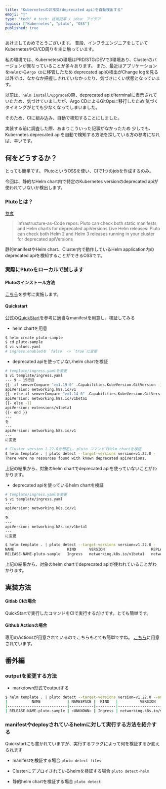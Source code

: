 ```yaml
---
title: "Kubernetesの非推奨(deprecated api)を自動検出する"
emoji: "🙌"
type: "tech" # tech: 技術記事 / idea: アイデア
topics: ["Kubernetes", "pluto", "OSS"]
published: true
---
```


あけましておめでとうございます。
普段、インフラエンジニアをしていてKubernetesやCI/CD周りを主に触っています。

私の環境では、Kubernetesの環境はPRD/STG/DEVで3環境あり、Clusterのバージョンが異なっていることが多々あります。
また、最近はアプリケーションを`Helm`から`Argo CD`に移管したため
deprecated apiの検出がChange logを見る以外では、なかなか把握しきれていなかったり、気づきにくい状態となっています。

以前は、`helm install/upgrade`の際、deprecated apiがterminalに表示されていたため、気づけていましたが、Argo CDによるGitOpsに移行したため
気づくタイミングがとても少なくなってしまいました。

そのため、CIに組み込み、自動で検知することにしました。

実装する前に調査した際、あまりこういった記事がなかったため
少しでも、Kubernetes deprecated apiを自動で検知する方法を探している方の参考になれば、幸いです。


## 何をどうするか？

とっても簡単です。
PlutoというOSSを使い、CIで1つのjobを作成するのみ。

今回は、静的なHelm chart内で特定のKubernetes versionのdeprecated apiが使われていないか検出します。


### Plutoとは？

[参考](https://github.com/FairwindsOps/pluto)

> Infrastructure-as-Code repos: Pluto can check both static manifests and Helm charts for deprecated apiVersions
> Live Helm releases: Pluto can check both Helm 2 and Helm 3 releases running in your cluster for deprecated apiVersions

静的manifestやHelm chart、Cluster内で動作しているHelm application内のdeprecated apiを検知することができるOSSです。


### 実際にPlutoをローカルで試します

#### Plutoのインストール方法

[こちら](https://pluto.docs.fairwinds.com/installation/)を参考に実施します。

#### Quickstart

公式の[QuickStart](https://pluto.docs.fairwinds.com/quickstart/)を参考に適当なmanifestを用意し、検証してみる

* helm chartを用意
```bash
$ helm create pluto-sample
$ cd pluto-sample
$ vi values.yaml
# ingress.enabledを `false` -> `true`に変更
```

* deprecated apiを使っていないhelm chartを検証

```bash
# template/ingress.yamlを変更
$ vi template/ingress.yaml
--- 9 ~ 15行目
{{- if semverCompare ">=1.19-0" .Capabilities.KubeVersion.GitVersion -}}
apiVersion: networking.k8s.io/v1
{{- else if semverCompare ">=1.14-0" .Capabilities.KubeVersion.GitVersion -}}
apiVersion: networking.k8s.io/v1beta1
{{- else -}}
apiVersion: extensions/v1beta1
{{- end }}
---
を
---
apiVersion: networking.k8s.io/v1
---
に変更

# Cluster version 1.22.0を想定し、pluto コマンドでHelm chartを検証
$ helm template . | pluto detect --target-versions version=v1.22.0 -
There were no resources found with known deprecated apiVersions.
```

上記の結果から、対象のhelm chartでdeprecated apiを使っていないことがわかります。

* deprecated apiを使っているhelm chartを検証

```bash
# template/ingress.yamlを変更
$ vi template/ingress.yaml
---
apiVersion: networking.k8s.io/v1
---
を
---
apiVersion: networking.k8s.io/v1beta1
---
に変更

$ helm template . | pluto detect --target-versions version=v1.22.0 -
NAME                        KIND      VERSION                     REPLACEMENT            REMOVED   DEPRECATED
RELEASE-NAME-pluto-sample   Ingress   networking.k8s.io/v1beta1   networking.k8s.io/v1   true      true
```

上記の結果から、対象のhelm chartでdeprecated apiが使われていることがわかります。


## 実装方法

#### Gitlab CIの場合

QuickStartで実行したコマンドをCIで実行するだけです。とても簡単です。

#### Github Actionの場合

専用のActionsが用意されているのでこちらもとても簡単ですね。
[こちら](https://github.com/FairwindsOps/pluto#github-action-usage)に用意されています。


## 番外編

### outputを変更する方法

* markdown形式でoutputする

```bash
$ helm template . | pluto detect --target-versions version=v1.22.0 --output markdown -
|           NAME            | NAMESPACE |  KIND   |          VERSION          |     REPLACEMENT      | DEPRECATED | DEPRECATED IN | REMOVED | REMOVED IN |
|---------------------------|-----------|---------|---------------------------|----------------------|------------|---------------|---------|------------|
| RELEASE-NAME-pluto-sample | <UNKNOWN> | Ingress | networking.k8s.io/v1beta1 | networking.k8s.io/v1 | true       | v1.19.0       | true    | v1.22.0    |
```

### manifestやdeployされているhelmに対して実行する方法を紹介する

Quickstartにも書かれていますが、実行するフラグによって何を検証するか変えられます

* manifestを検証する場合
`pluto detect-files`

* Clusterにデプロイされているhelmを検証する場合
`pluto detect-helm`

* 静的helm chartを検証する場合
`pluto detect`
